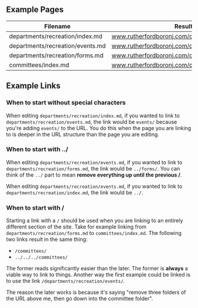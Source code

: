 ## Example Pages

| Filename | Resulting URL |
|----------|---------------|
| departments/recreation/index.md | www.rutherfordboronj.com/departments/recreation/ |
| departments/recreation/events.md | www.rutherfordboronj.com/departments/recreation/events/ |
| departments/recreation/forms.md | www.rutherfordboronj.com/departments/recreation/forms/ |
| committees/index.md | www.rutherfordboronj.com/committees/ |

## Example Links

### When to start without special characters

When editing `departments/recreation/index.md`, if you wanted to link to `departments/recreation/events.md`, the link would be `events/` because you're adding `events/` to the URL. You do this when the page you are linking to is deeper in the URL structure than the page you are editing.

### When to start with ../

When editing `departments/recreation/events.md`, if you wanted to link to `departments/recreation/forms.md`, the link would be `../forms/`. You can think of the `../` part to mean **remove everything up until the previous /**.

When editing `departments/recreation/events.md`, if you wanted to link to `departments/recreation/index.md`, the link would be `../`.

### When to start with /

Starting a link with a `/` should be used when you are linking to an entirely different section of the site. Take for example linking from `departments/recreation/forms.md` to `committees/index.md`. The following two links result in the same thing:

* `/committees/`
* `../../../committees/`

The former reads significantly easier than the later. The former is **always** a viable way to link to things. Another way the first example could be linked is to use the link `/departments/recreation/events/`.

The reason the later works is because it's saying "remove three folders of the URL above me, then go down into the committee folder".